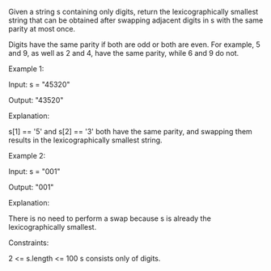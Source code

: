 Given a string s containing only digits, return the 
lexicographically smallest string
 that can be obtained after swapping adjacent digits in s with the same parity at most once.

Digits have the same parity if both are odd or both are even. For example, 5 and 9, as well as 2 and 4, have the same parity, while 6 and 9 do not.

 

Example 1:

Input: s = "45320"

Output: "43520"

Explanation:

s[1] == '5' and s[2] == '3' both have the same parity, and swapping them results in the lexicographically smallest string.

Example 2:

Input: s = "001"

Output: "001"

Explanation:

There is no need to perform a swap because s is already the lexicographically smallest.

 

Constraints:

2 <= s.length <= 100
s consists only of digits.
